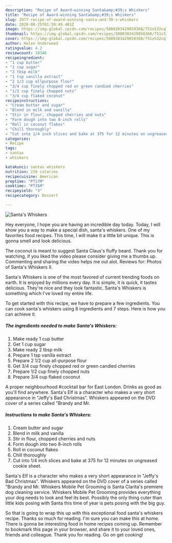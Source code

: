 ```yaml
---
description: "Recipe of Award-winning Santa&amp;#39;s Whiskers"
title: "Recipe of Award-winning Santa&amp;#39;s Whiskers"
slug: 2077-recipe-of-award-winning-santa-and-39-s-whiskers
date: 2020-08-25T01:59:49.481Z
image: https://img-global.cpcdn.com/recipes/5008383429050368/751x532cq70/santas-whiskers-recipe-main-photo.jpg
thumbnail: https://img-global.cpcdn.com/recipes/5008383429050368/751x532cq70/santas-whiskers-recipe-main-photo.jpg
cover: https://img-global.cpcdn.com/recipes/5008383429050368/751x532cq70/santas-whiskers-recipe-main-photo.jpg
author: Helen Underwood
ratingvalue: 4.2
reviewcount: 18346
recipeingredient:
- "1 cup butter"
- "1 cup sugar"
- "2 tbsp milk"
- "1 tsp vanilla extract"
- "2 1/2 cup allpurpose flour"
- "3/4 cup finely chopped red or green candied cherries"
- "1/2 cup finely chopped nuts"
- "3/4 cup flaked coconut"
recipeinstructions:
- "Cream butter and sugar"
- "Blend in milk and vanilla"
- "Stir in flour, chopped cherries and nuts"
- "Form dough into two 8-inch rolls"
- "Roll in coconut flakes"
- "Chill thoroughly"
- "Cut into 1/4 inch slices and bake at 375 for 12 minutes on ungreased cookie sheet."
categories:
- Recipe
tags:
- santas
- whiskers

katakunci: santas whiskers 
nutrition: 219 calories
recipecuisine: American
preptime: "PT17M"
cooktime: "PT35M"
recipeyield: "3"
recipecategory: Dessert

---
```



![Santa&#39;s Whiskers](https://img-global.cpcdn.com/recipes/5008383429050368/751x532cq70/santas-whiskers-recipe-main-photo.jpg)

Hey everyone, I hope you are having an incredible day today. Today, I will show you a way to make a special dish, santa&#39;s whiskers. One of my favorites food recipes. This time, I will make it a little bit unique. This is gonna smell and look delicious.

The coconut is meant to suggest Santa Claus&#39;s fluffy beard. Thank you for watching, if you liked the video please consider giving me a thumbs up. Commenting and sharing the video helps me out alot. Reviews for: Photos of Santa&#39;s Whiskers II.

Santa&#39;s Whiskers is one of the most favored of current trending foods on earth. It is enjoyed by millions every day. It is simple, it is quick, it tastes delicious. They're nice and they look fantastic. Santa&#39;s Whiskers is something which I've loved my entire life.


To get started with this recipe, we have to prepare a few ingredients. You can cook santa&#39;s whiskers using 8 ingredients and 7 steps. Here is how you can achieve it.

<!--inarticleads1-->

##### The ingredients needed to make Santa&#39;s Whiskers:

1. Make ready 1 cup butter
1. Get 1 cup sugar
1. Make ready 2 tbsp milk
1. Prepare 1 tsp vanilla extract
1. Prepare 2 1/2 cup all-purpose flour
1. Get 3/4 cup finely chopped red or green candied cherries
1. Prepare 1/2 cup finely chopped nuts
1. Prepare 3/4 cup flaked coconut


A proper neighbourhood #cocktail bar for East London. Drinks as good as you&#39;ll find anywhere. Santa&#39;s Elf is a character who makes a very short appearance in &#34;Jeffy&#39;s Bad Christmas&#34;. Whiskers appeared on the DVD cover of a series called &#34;Brandy and Mr. 

<!--inarticleads2-->

##### Instructions to make Santa&#39;s Whiskers:

1. Cream butter and sugar
1. Blend in milk and vanilla
1. Stir in flour, chopped cherries and nuts
1. Form dough into two 8-inch rolls
1. Roll in coconut flakes
1. Chill thoroughly
1. Cut into 1/4 inch slices and bake at 375 for 12 minutes on ungreased cookie sheet.


Santa&#39;s Elf is a character who makes a very short appearance in &#34;Jeffy&#39;s Bad Christmas&#34;. Whiskers appeared on the DVD cover of a series called &#34;Brandy and Mr. Whiskers Mobile Pet Grooming is Santa Clarita&#39;s premiere dog cleaning service. Whiskers Mobile Pet Grooming provides everything your dog needs to look and feel its best. Possibly the only thing cuter than little kids posing with Santa this time of year is pets posing with the big guy. 

So that is going to wrap this up with this exceptional food santa&#39;s whiskers recipe. Thanks so much for reading. I'm sure you can make this at home. There is gonna be interesting food in home recipes coming up. Remember to bookmark this page in your browser, and share it to your loved ones, friends and colleague. Thank you for reading. Go on get cooking!
